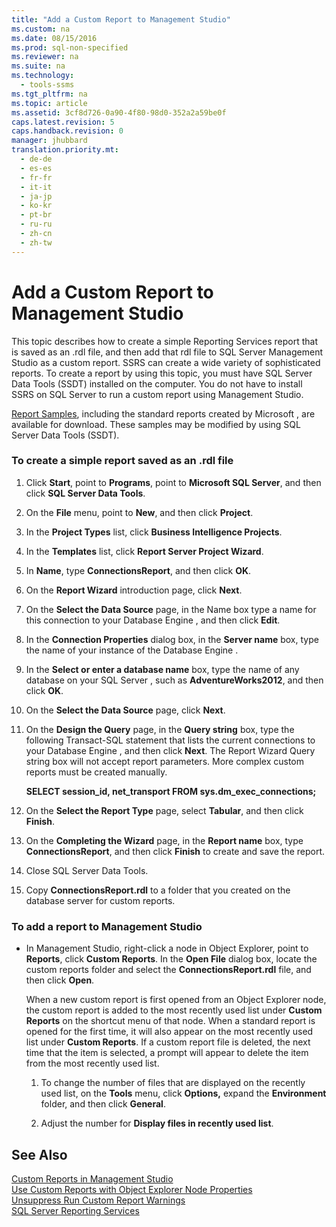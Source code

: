 ```yaml
---
title: "Add a Custom Report to Management Studio"
ms.custom: na
ms.date: 08/15/2016
ms.prod: sql-non-specified
ms.reviewer: na
ms.suite: na
ms.technology: 
  - tools-ssms
ms.tgt_pltfrm: na
ms.topic: article
ms.assetid: 3cf8d726-0a90-4f80-98d0-352a2a59be0f
caps.latest.revision: 5
caps.handback.revision: 0
manager: jhubbard
translation.priority.mt: 
  - de-de
  - es-es
  - fr-fr
  - it-it
  - ja-jp
  - ko-kr
  - pt-br
  - ru-ru
  - zh-cn
  - zh-tw
---
```

# Add a Custom Report to Management Studio
This topic describes how to create a simple Reporting Services report that is saved as an .rdl file, and then add that rdl file to SQL Server Management Studio as a custom report. SSRS can create a wide variety of sophisticated reports. To create a report by using this topic, you must have SQL Server Data Tools (SSDT) installed on the computer. You do not have to install SSRS on  SQL Server  to run a custom report using Management Studio.  
  
[Report Samples](http://go.microsoft.com/fwlink/?LinkId=81792), including the standard reports created by  Microsoft , are available for download. These samples may be modified by using SQL Server Data Tools (SSDT).  
  
### To create a simple report saved as an .rdl file  
  
1.  Click **Start**, point to **Programs**, point to **Microsoft SQL Server**, and then click **SQL Server Data Tools**.  
  
2.  On the **File** menu, point to **New**, and then click **Project**.  
  
3.  In the **Project Types** list, click **Business Intelligence Projects**.  
  
4.  In the **Templates** list, click **Report Server Project Wizard**.  
  
5.  In **Name**, type **ConnectionsReport**, and then click **OK**.  
  
6.  On the **Report Wizard** introduction page, click **Next**.  
  
7.  On the **Select the Data Source** page, in the Name box type a name for this connection to your  Database Engine , and then click **Edit**.  
  
8.  In the **Connection Properties** dialog box, in the **Server name** box, type the name of your instance of the  Database Engine .  
  
9. In the **Select or enter a database name** box, type the name of any database on your  SQL Server , such as **AdventureWorks2012**, and then click **OK**.  
  
10. On the **Select the Data Source** page, click **Next**.  
  
11. On the **Design the Query** page, in the **Query string** box, type the following  Transact\-SQL  statement that lists the current connections to your  Database Engine , and then click **Next**. The Report Wizard Query string box will not accept report parameters. More complex custom reports must be created manually.  
  
    **SELECT session_id, net_transport FROM sys.dm_exec_connections;**  
  
12. On the **Select the Report Type** page, select **Tabular**, and then click **Finish**.  
  
13. On the **Completing the Wizard** page, in the **Report name** box, type **ConnectionsReport**, and then click **Finish** to create and save the report.  
  
14. Close SQL Server Data Tools.  
  
15. Copy **ConnectionsReport.rdl** to a folder that you created on the database server for custom reports.  
  
### To add a report to Management Studio  
  
-   In Management Studio, right-click a node in Object Explorer, point to **Reports**, click **Custom Reports**. In the **Open File** dialog box, locate the custom reports folder and select the **ConnectionsReport.rdl** file, and then click **Open**.  
  
    When a new custom report is first opened from an Object Explorer node, the custom report is added to the most recently used list under **Custom Reports** on the shortcut menu of that node. When a standard report is opened for the first time, it will also appear on the most recently used list under **Custom Reports**. If a custom report file is deleted, the next time that the item is selected, a prompt will appear to delete the item from the most recently used list.  
  
    1.  To change the number of files that are displayed on the recently used list, on the **Tools** menu, click **Options,** expand the **Environment** folder, and then click **General**.  
  
    2.  Adjust the number for **Display files in recently used list**.  
  
## See Also  
[Custom Reports in Management Studio](../content/Custom-Reports-in-Management-Studio.md)  
[Use Custom Reports with Object Explorer Node Properties](../content/Use-Custom-Reports-with-Object-Explorer-Node-Properties.md)  
[Unsuppress Run Custom Report Warnings](../content/Unsuppress-Run-Custom-Report-Warnings.md)  
[SQL Server Reporting Services](assetId:///b8d18d3d-9db0-43e7-8286-7b46cc3a37ed)  
  
